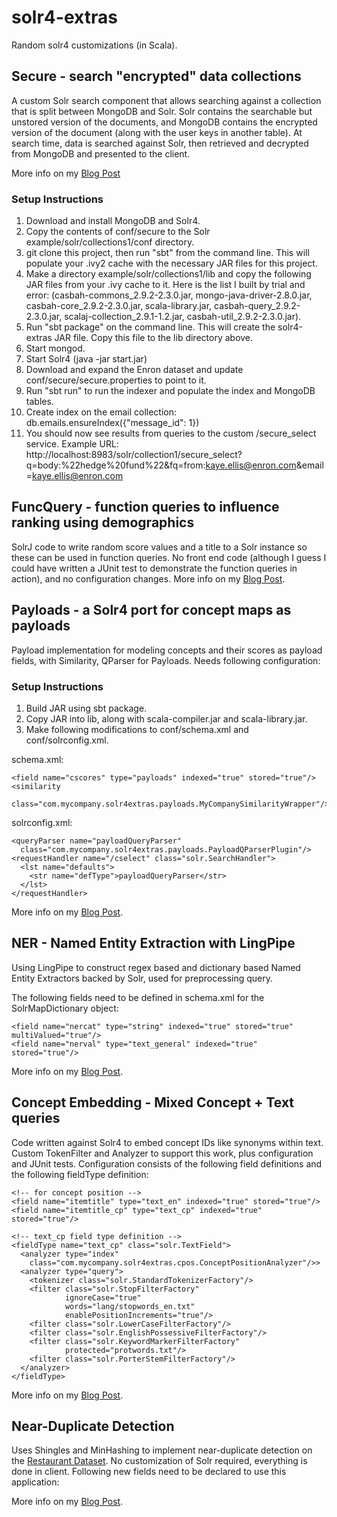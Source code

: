 solr4-extras
============

Random solr4 customizations (in Scala).

Secure - search "encrypted" data collections
--------------------------------------------

A custom Solr search component that allows searching against a collection that is split between MongoDB and Solr. Solr contains the searchable but unstored version of the documents, and MongoDB contains the encrypted version of the document (along with the user keys in another table). At search time, data is searched against Solr, then retrieved and decrypted from MongoDB and presented to the client.

More info on my [Blog Post](http://sujitpal.blogspot.com/2012/12/searching-encrypted-document-collection.html)

### Setup Instructions ###

1. Download and install MongoDB and Solr4.
2. Copy the contents of conf/secure to the Solr example/solr/collections1/conf directory.
3. git clone this project, then run "sbt" from the command line. This will populate your .ivy2 cache with the necessary JAR files for this project.
4. Make a directory example/solr/collections1/lib and copy the following JAR files from your .ivy cache to it. Here is the list I built by trial and error: (casbah-commons_2.9.2-2.3.0.jar,  mongo-java-driver-2.8.0.jar, casbah-core_2.9.2-2.3.0.jar, scala-library.jar, casbah-query_2.9.2-2.3.0.jar, scalaj-collection_2.9.1-1.2.jar, casbah-util_2.9.2-2.3.0.jar).
5. Run "sbt package" on the command line. This will create the solr4-extras JAR file. Copy this file to the lib directory above.
6. Start mongod.
7. Start Solr4 (java -jar start.jar)
8. Download and expand the Enron dataset and update conf/secure/secure.properties to point to it.
9. Run "sbt run" to run the indexer and populate the index and MongoDB tables.
10. Create index on the email collection:
    db.emails.ensureIndex({"message_id": 1})
11. You should now see results from queries to the custom /secure_select service. Example URL: http://localhost:8983/solr/collection1/secure_select?q=body:%22hedge%20fund%22&fq=from:kaye.ellis@enron.com&email=kaye.ellis@enron.com

FuncQuery - function queries to influence ranking using demographics
--------------------------------------------------------------------

SolrJ code to write random score values and a title to a Solr instance so these can be used in function queries. No front end code (although I guess I could have written a JUnit test to demonstrate the function queries in action), and no configuration changes. More info on my [Blog Post](http://sujitpal.blogspot.com/2013/03/solr-custom-ranking-with-function.html).

Payloads - a Solr4 port for concept maps as payloads
----------------------------------------------------

Payload implementation for modeling concepts and their scores as payload fields, with Similarity, QParser for Payloads. Needs following configuration:

### Setup Instructions ###

1. Build JAR using sbt package.
2. Copy JAR into lib, along with scala-compiler.jar and scala-library.jar.
3. Make following modifications to conf/schema.xml and conf/solrconfig.xml.

schema.xml:
    
	<field name="cscores" type="payloads" indexed="true" stored="true"/>
	<similarity
	  class="com.mycompany.solr4extras.payloads.MyCompanySimilarityWrapper"/>

solrconfig.xml:

	<queryParser name="payloadQueryParser"
	  class="com.mycompany.solr4extras.payloads.PayloadQParserPlugin"/>
	<requestHandler name="/cselect" class="solr.SearchHandler">
	  <lst name="defaults">
	    <str name="defType">payloadQueryParser</str>
	  </lst>
	</requestHandler>

More info on my [Blog Post](http://sujitpal.blogspot.com/2013/07/porting-payloads-to-solr4.html).

NER - Named Entity Extraction with LingPipe
--------------------------------------------

Using LingPipe to construct regex based and dictionary based Named Entity Extractors backed by Solr, used for preprocessing query.

The following fields need to be defined in schema.xml for the SolrMapDictionary object:

	<field name="nercat" type="string" indexed="true" stored="true" multiValued="true"/>
	<field name="nerval" type="text_general" indexed="true" stored="true"/>

More info on my [Blog Post](http://sujitpal.blogspot.com/2013/07/dictionary-backed-named-entity.html).

Concept Embedding - Mixed Concept + Text queries
------------------------------------------------

Code written against Solr4 to embed concept IDs like synonyms within text. Custom TokenFilter and Analyzer to support this work, plus configuration and JUnit tests. Configuration consists of the following field definitions and the following fieldType definition:

    <!-- for concept position -->
    <field name="itemtitle" type="text_en" indexed="true" stored="true"/>
    <field name="itemtitle_cp" type="text_cp" indexed="true" stored="true"/>

    <!-- text_cp field type definition -->
    <fieldType name="text_cp" class="solr.TextField">
      <analyzer type="index"
        class="com.mycompany.solr4extras.cpos.ConceptPositionAnalyzer"/>>
      <analyzer type="query">
        <tokenizer class="solr.StandardTokenizerFactory"/>
        <filter class="solr.StopFilterFactory"
                ignoreCase="true"
                words="lang/stopwords_en.txt"
                enablePositionIncrements="true"/>
        <filter class="solr.LowerCaseFilterFactory"/>
        <filter class="solr.EnglishPossessiveFilterFactory"/>
        <filter class="solr.KeywordMarkerFilterFactory" 
                protected="protwords.txt"/>
        <filter class="solr.PorterStemFilterFactory"/>
      </analyzer>
    </fieldType>

More info on my [Blog Post](http://sujitpal.blogspot.com/2013/08/embedding-concepts-in-text-for-smarter.html).

Near-Duplicate Detection
------------------------

Uses Shingles and MinHashing to implement near-duplicate detection on the [Restaurant Dataset](http://www.cs.utexas.edu/users/ml/riddle/data.html). No customization of Solr required, everything is done in client. Following new fields need to be declared to use this application:

   <field name="content" type="text_general" indexed="false" stored="true" 
      multiValued="false"/>
   <field name="md5_hash" type="string" indexed="true" stored="true"/>
   <field name="num_words" type="int" indexed="true" stored="true" />
   <field name="first_word" type="string" indexed="true" stored="true"/>
   <field name="content_ng" type="string" indexed="true" stored="true" 
       multiValued="true"/>
   <field name="content_sg" type="string" indexed="true" stored="true" 
       multiValued="true"/>

More info on my [Blog Post](http://sujitpal.blogspot.com/2014/11/near-duplicate-detection-using.html).
